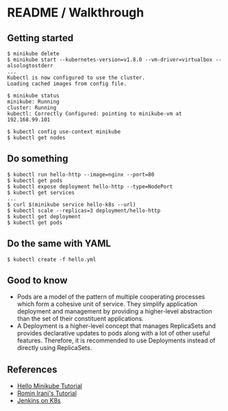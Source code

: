 # README / Walkthrough

## Getting started

    $ minikube delete
    $ minikube start --kubernetes-version=v1.8.0 --vm-driver=virtualbox --alsologtostderr
    ...
    Kubectl is now configured to use the cluster.
    Loading cached images from config file.

    $ minikube status
    minikube: Running
    cluster: Running
    kubectl: Correctly Configured: pointing to minikube-vm at 192.168.99.101

    $ kubectl config use-context minikube
    $ kubectl get nodes

## Do something

    $ kubectl run hello-http --image=nginx --port=80
    $ kubectl get pods
    $ kubectl expose deployment hello-http --type=NodePort
    $ kubectl get services
    ...
    $ curl $(minikube service hello-k8s --url)
    $ kubectl scale --replicas=3 deployment/hello-http
    $ kubectl get deployment
    $ kubectl get pods

## Do the same with YAML

    $ kubectl create -f hello.yml

## Good to know

 - Pods are a model of the pattern of multiple cooperating processes which form a cohesive unit of service. They simplify application deployment and management by providing a higher-level abstraction than the set of their constituent applications.
 - A Deployment is a higher-level concept that manages ReplicaSets and provides declarative updates to pods along with a lot of other useful features. Therefore, it is recommended to use Deployments instead of directly using ReplicaSets.

## References

 - [Hello Minikube Tutorial](https://kubernetes.io/docs/tutorials/stateless-application/hello-minikube/#create-a-docker-container-image)
 - [Romin Irani's Tutorial](https://rominirani.com/tutorial-getting-started-with-kubernetes-on-your-windows-laptop-with-minikube-3269b54a226)
 - [Jenkins on K8s](https://www.blazemeter.com/blog/how-to-setup-scalable-jenkins-on-top-of-a-kubernetes-cluster)
 
